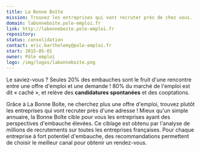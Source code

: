 ```yaml
---
title: La Bonne Boîte
mission: Trouvez les entreprises qui vont recruter près de chez vous.
domain: labonneboite.pole-emploi.fr
link: http://labonneboite.pole-emploi.fr
repository:
status: consolidation
contact: eric.barthelemy@pole-emploi.fr
start: 2015-05-01
owner: Pôle emploi
logo: /img/logos/labonneboite.png
---
```


Le saviez-vous ? Seules 20% des embauches sont le fruit d'une rencontre entre une offre d'emploi et une demande ! 80% du marché de l'emploi est dit « caché », et relève des **candidatures spontanées** et des cooptations.

Grâce à La Bonne Boîte, ne cherchez plus une offre d'emploi, trouvez plutôt les entreprises qui vont recruter près d'une adresse ! Mieux qu'un simple annuaire, la Bonne Boîte cible pour vous les entreprises ayant des perspectives d'embauche élevées. Ce ciblage est obtenu par l'analyse de millions de recrutements sur toutes les entreprises françaises. Pour chaque entreprise à fort potentiel d'embauche, des recommandations permettent de choisir le meilleur canal pour obtenir un rendez-vous.

